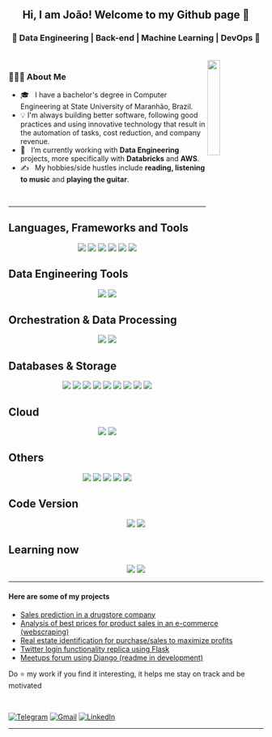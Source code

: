 <h2 align="center"> Hi, I am João! Welcome to my Github page 👋 </h2>

<h3 align="center">🚀 Data Engineering | Back-end | Machine Learning | DevOps  🚀</h3>
  
<br>
<a href="https://open.spotify.com/user/12160623378" target="_blank">
<img align="right"  width="22%" src="https://spotify-github-profile.kittinanx.com/api/view?uid=12160623378&cover_image=true&theme=default" />
</a>

 <h3> 👨🏻‍💻 About Me </h3>
  
  - 🎓 &nbsp; I have a bachelor's degree in Computer Engineering at State University of Maranhão, Brazil.
  - 💡 I'm always building better software, following good practices and using innovative technology that result in the automation of tasks, cost reduction, and company revenue.
  - 💼 &nbsp; I’m currently working with **Data Engineering** projects, more specifically with **Databricks** and **AWS**.
  - ✍️ &nbsp;  My hobbies/side hustles include **reading, listening to music** and **playing the guitar**.  
  <br>
  <hr>

  <h2> Languages, Frameworks and Tools </h2>
  <div align="center">
    <img src="https://img.shields.io/badge/python%20-%2314354C.svg?&style=for-the-badge&logo=python&logoColor=white" /> 
    <img src="https://img.shields.io/badge/JavaScript-323330?style=for-the-badge&logo=javascript&logoColor=F7DF1E" />
    <img src="https://img.shields.io/badge/Django-092E20?style=for-the-badge&logo=django&logoColor=green" />
    <img src="https://img.shields.io/badge/DJANGO-REST-ff1709?style=for-the-badge&logo=django&logoColor=white&color=ff1709&labelColor=gray" />
    <img src="https://img.shields.io/badge/Flask-000000?style=for-the-badge&logo=flask&logoColor=white" />
    <img src="https://img.shields.io/badge/FastAPI-005571?style=for-the-badge&logo=fastapi"/>
  </div>
  
  <h2> Data Engineering Tools </h2>
  <div align="center"> 
    <img src="https://img.shields.io/badge/Apache%20Spark-FFFFFF?style=for-the-badge&logo=Apache%20Spark&logoColor=orange" />
    <img src="https://img.shields.io/badge/Databricks-808080?style=for-the-badge&logo=Databricks&logoColor=orange" /> 
  </div>

  <h2> Orchestration & Data Processing </h2>
  <div align="center"> 
    <img src="https://img.shields.io/badge/Apache%20Airflow-D1FFBD?style=for-the-badge&logo=Apache%20Airflow&logoColor=grey" />
    <img src="https://img.shields.io/badge/Prefect-000000?style=for-the-badge&logo=Prefect&logoColor=white" /> 
  </div>
    
  <h2> Databases & Storage </h2>
  <div align="center">
    <img src="https://img.shields.io/badge/MySQL-005C84?style=for-the-badge&logo=mysql&logoColor=white"/>
    <img src="https://img.shields.io/badge/PostgreSQL-316192?style=for-the-badge&logo=postgresql&logoColor=white" />
    <img src="https://img.shields.io/badge/SQLite-07405E?style=for-the-badge&logo=sqlite&logoColor=white" />
    <img src="https://img.shields.io/badge/redis-%23DD0031.svg?&style=for-the-badge&logo=redis&logoColor=white" />
    <img src="https://img.shields.io/badge/Elastic_Search-005571?style=for-the-badge&logo=elasticsearch&logoColor=white" />
    <img src="https://img.shields.io/badge/BigQuery-FFFFFF?style=for-the-badge&logo=google%20BigQuery&logoColor=blue" />
    <img src="https://img.shields.io/badge/Trino-000435?style=for-the-badge&logo=Trino&logoColor=white" />
    <img src="https://img.shields.io/badge/Redshift-006CA5?style=for-the-badge&logo=amazon%20redshift&logoColor=white" />
    <img src="https://img.shields.io/badge/Cassandra-FFFFFF?style=for-the-badge&logo=Apache%20Cassandra&logoColor=black" />
  </div>
  
  <h2> Cloud </h2>
  <div align="center">
    <img src="https://img.shields.io/badge/AWS-FF9900?style=for-the-badge&logo=Amazon%20Web%20Services&logoColor=black"/>
    <img src="https://img.shields.io/badge/GCS-D3D3D3?style=for-the-badge&logo=Google%20Cloud&logoColor=blue"/>
  </div>
  
  <h2>Others</h2>
  <div align="center">
      <img src="https://img.shields.io/badge/Linux-FCC624?style=for-the-badge&logo=linux&logoColor=black" />
      <img src="https://img.shields.io/badge/Docker-2CA5E0?style=for-the-badge&logo=docker&logoColor=white"/>
      <img src="https://img.shields.io/badge/Insomnia-5849be?style=for-the-badge&logo=Insomnia&logoColor=white"/>
      <img src="https://img.shields.io/badge/Postman-FF6C37?style=for-the-badge&logo=postman&logoColor=white" />
      <img src="https://img.shields.io/badge/-Swagger-%23Clojure?style=for-the-badge&logo=swagger&logoColor=white"/>
      
  </div>
  
  <h2> Code Version </h2>
  <div align="center">
        <img src="https://img.shields.io/badge/GitHub-100000?style=for-the-badge&logo=github&logoColor=white" />
        <img src="https://img.shields.io/badge/GitLab-330F63?style=for-the-badge&logo=gitlab&logoColor=white" />
  </div>
  
  <h2>Learning now</h2>
  <div align="center">
    <img src="https://img.shields.io/badge/Apache%20Kafka-FFFFFF?style=for-the-badge&logo=Apache%20Kafka&logoColor=black"/>
    <img src="https://img.shields.io/badge/Apache%20Nifi-D8D8D8?style=for-the-badge&logo=Apache%20Nifi&logoColor=grey"/>
  </div>          
  
  <hr>
  
  
#### Here are some of my projects

- [Sales prediction in a drugstore company](https://github.com/rmendes1/rossmann_sales)
- [Analysis of best prices for product sales in an e-commerce (webscraping)](https://github.com/rmendes1/star-jeans)
- [Real estate identification for purchase/sales to maximize profits](https://github.com/rmendes1/house-rocket)
- [Twitter login functionality replica using Flask](https://github.com/rmendes1/tuirer_flask)
- [Meetups forum using Django (readme in development)](https://github.com/rmendes1/album_meetups)


 Do :star: my work if you find it interesting, it helps me stay on track and be motivated

<br>

[![Telegram](https://img.shields.io/badge/-TELEGRAM-2CA5E0?style=for-the-badge&logo=telegram&logoColor=white)](https://t.me/joaormendes)
[![Gmail](https://img.shields.io/badge/-GMAIL-D14836?style=for-the-badge&logo=gmail&logoColor=white)](mailto:joaorenatomendes@gmail.com)
[![LinkedIn](https://img.shields.io/badge/-LINKEDIN-0077B5?style=for-the-badge&logo=linkedin&logoColor=white)](https://www.linkedin.com/in/joaorenatomendes/)

</p>
<hr \>
<p align="center">
